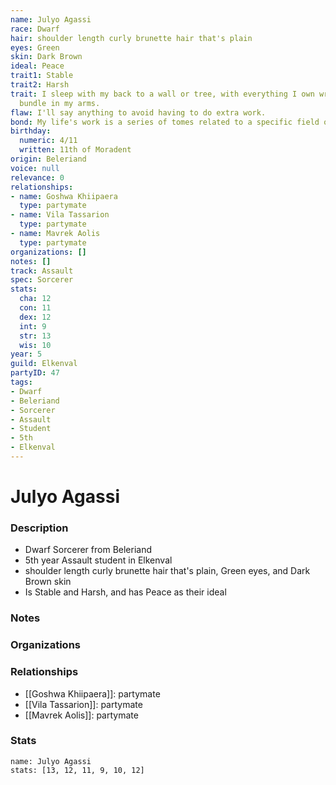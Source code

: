 ```yaml
---
name: Julyo Agassi
race: Dwarf
hair: shoulder length curly brunette hair that's plain
eyes: Green
skin: Dark Brown
ideal: Peace
trait1: Stable
trait2: Harsh
trait: I sleep with my back to a wall or tree, with everything I own wrapped in a
  bundle in my arms.
flaw: I'll say anything to avoid having to do extra work.
bond: My life's work is a series of tomes related to a specific field of lore.
birthday:
  numeric: 4/11
  written: 11th of Moradent
origin: Beleriand
voice: null
relevance: 0
relationships:
- name: Goshwa Khiipaera
  type: partymate
- name: Vila Tassarion
  type: partymate
- name: Mavrek Aolis
  type: partymate
organizations: []
notes: []
track: Assault
spec: Sorcerer
stats:
  cha: 12
  con: 11
  dex: 12
  int: 9
  str: 13
  wis: 10
year: 5
guild: Elkenval
partyID: 47
tags:
- Dwarf
- Beleriand
- Sorcerer
- Assault
- Student
- 5th
- Elkenval
---
```

# Julyo Agassi
### Description
- Dwarf Sorcerer from Beleriand
- 5th year Assault student in Elkenval
- shoulder length curly brunette hair that's plain, Green eyes, and Dark Brown skin
- Is Stable and Harsh, and has Peace as their ideal

### Notes

### Organizations

### Relationships
- [[Goshwa Khiipaera]]: partymate
- [[Vila Tassarion]]: partymate
- [[Mavrek Aolis]]: partymate

### Stats
```statblock
name: Julyo Agassi
stats: [13, 12, 11, 9, 10, 12]
```
